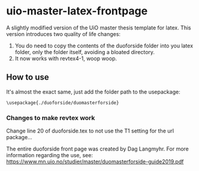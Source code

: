 # uio-master-latex-frontpage

A slightly modified version of the UiO master thesis template for latex.
This version introduces two quality of life changes:
1. You do need to copy the contents of the duoforside folder into you latex folder, only the folder itself, avoiding a bloated directory.
2. It now works with revtex4-1, woop woop.

## How to use
It's almost the exact same, just add the folder path to the usepackage:
```
\usepackage{./duoforside/duomasterforside}
```

### Changes to make revtex work
Change line 20 of duoforside.tex to not use the T1 setting for the url package...

The entire duoforside front page was created by Dag Langmyhr. For more information regarding the use, see:  
https://www.mn.uio.no/studier/master/duomasterforside-guide2019.pdf
